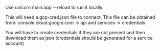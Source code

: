Use uvicorn main:app --reload to run it locally.

This will need a gcp-cred.json file to connect. This file can be obtained from:
console.cloud.google.com -> api and services -> credentials

You will have to create credentials if they are not present and then download them as json
(credentials should be generated for a service account)
